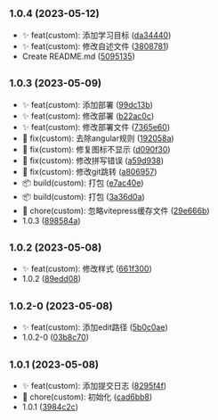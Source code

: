 ## <small>1.0.4 (2023-05-12)</small>

* ✨ feat(custom): 添加学习目标 ([da34440](https://github.com/saofeng-cyber/my-blog/commit/da34440))
* ✨ feat(custom): 修改自述文件 ([3808781](https://github.com/saofeng-cyber/my-blog/commit/3808781))
* Create README.md ([5095135](https://github.com/saofeng-cyber/my-blog/commit/5095135))



## <small>1.0.3 (2023-05-09)</small>

* ✨ feat(custom): 添加部署 ([99dc13b](https://github.com/saofeng-cyber/my-blog/commit/99dc13b))
* ✨ feat(custom): 修改部署 ([b22ac0c](https://github.com/saofeng-cyber/my-blog/commit/b22ac0c))
* ✨ feat(custom): 修改部署文件 ([7365e60](https://github.com/saofeng-cyber/my-blog/commit/7365e60))
* 🐛 fix(custom): 去除angular规则 ([192058a](https://github.com/saofeng-cyber/my-blog/commit/192058a))
* 🐛 fix(custom): 修复图标不显示 ([d090f30](https://github.com/saofeng-cyber/my-blog/commit/d090f30))
* 🐛 fix(custom): 修改拼写错误 ([a59d938](https://github.com/saofeng-cyber/my-blog/commit/a59d938))
* 🐛 fix(custom): 修改git跳转 ([a806957](https://github.com/saofeng-cyber/my-blog/commit/a806957))
* 📦️ build(custom): 打包 ([e7ac40e](https://github.com/saofeng-cyber/my-blog/commit/e7ac40e))
* 📦️ build(custom): 打包 ([3a36d0a](https://github.com/saofeng-cyber/my-blog/commit/3a36d0a))
* 🚀 chore(custom): 忽略vitepress缓存文件 ([29e666b](https://github.com/saofeng-cyber/my-blog/commit/29e666b))
* 1.0.3 ([898584a](https://github.com/saofeng-cyber/my-blog/commit/898584a))



## <small>1.0.2 (2023-05-08)</small>

* ✨ feat(custom): 修改样式 ([661f300](https://github.com/saofeng-cyber/my-blog/commit/661f300))
* 1.0.2 ([89edd08](https://github.com/saofeng-cyber/my-blog/commit/89edd08))



## <small>1.0.2-0 (2023-05-08)</small>

* ✨ feat(custom): 添加edit路径 ([5b0c0ae](https://github.com/saofeng-cyber/my-blog/commit/5b0c0ae))
* 1.0.2-0 ([03b8c70](https://github.com/saofeng-cyber/my-blog/commit/03b8c70))



## <small>1.0.1 (2023-05-08)</small>

* ✨ feat(custom): 添加提交日志 ([8295f4f](https://github.com/saofeng-cyber/my-blog/commit/8295f4f))
* 🚀 chore(custom): 初始化 ([cad6bb8](https://github.com/saofeng-cyber/my-blog/commit/cad6bb8))
* 1.0.1 ([3984c2c](https://github.com/saofeng-cyber/my-blog/commit/3984c2c))



